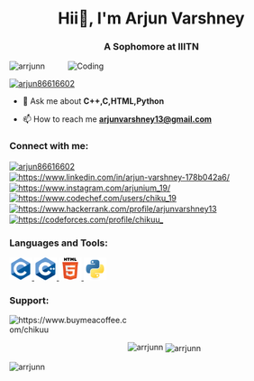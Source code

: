 <h1 align="center">Hii👋, I'm Arjun Varshney</h1>
<h3 align="center">A Sophomore at IIITN</h3>

<img align="right" alt="Coding" width="400" src="https://user-images.githubusercontent.com/74038190/225813708-98b745f2-7d22-48cf-9150-083f1b00d6c9.gif">

<p align="left"> <img src="https://komarev.com/ghpvc/?username=arrjunn&label=Profile%20views&color=0e75b6&style=flat" alt="arrjunn" /> </p>

<p align="left"> <a href="https://twitter.com/arjun86616602" target="blank"><img src="https://img.shields.io/twitter/follow/arjun86616602?logo=twitter&style=for-the-badge" alt="arjun86616602" /></a> </p>

- 💬 Ask me about **C++,C,HTML,Python**

- 📫 How to reach me **arjunvarshney13@gmail.com**

<h3 align="left">Connect with me:</h3>
<p align="left">
<a href="https://twitter.com/arjun86616602" target="blank"><img align="center" src="https://raw.githubusercontent.com/rahuldkjain/github-profile-readme-generator/master/src/images/icons/Social/twitter.svg" alt="arjun86616602" height="30" width="40" /></a>
<a href="https://linkedin.com/in/https://www.linkedin.com/in/arjun-varshney-178b042a6/" target="blank"><img align="center" src="https://raw.githubusercontent.com/rahuldkjain/github-profile-readme-generator/master/src/images/icons/Social/linked-in-alt.svg" alt="https://www.linkedin.com/in/arjun-varshney-178b042a6/" height="30" width="40" /></a>
<a href="https://instagram.com/https://www.instagram.com/arjunium_19/" target="blank"><img align="center" src="https://raw.githubusercontent.com/rahuldkjain/github-profile-readme-generator/master/src/images/icons/Social/instagram.svg" alt="https://www.instagram.com/arjunium_19/" height="30" width="40" /></a>
<a href="https://www.codechef.com/users/https://www.codechef.com/users/chiku_19" target="blank"><img align="center" src="https://cdn.jsdelivr.net/npm/simple-icons@3.1.0/icons/codechef.svg" alt="https://www.codechef.com/users/chiku_19" height="30" width="40" /></a>
<a href="https://www.hackerrank.com/https://www.hackerrank.com/profile/arjunvarshney13" target="blank"><img align="center" src="https://raw.githubusercontent.com/rahuldkjain/github-profile-readme-generator/master/src/images/icons/Social/hackerrank.svg" alt="https://www.hackerrank.com/profile/arjunvarshney13" height="30" width="40" /></a>
<a href="https://codeforces.com/profile/https://codeforces.com/profile/chikuu_" target="blank"><img align="center" src="https://raw.githubusercontent.com/rahuldkjain/github-profile-readme-generator/master/src/images/icons/Social/codeforces.svg" alt="https://codeforces.com/profile/chikuu_" height="30" width="40" /></a>
</p>

<h3 align="left">Languages and Tools:</h3>
<p align="left"> <a href="https://www.cprogramming.com/" target="_blank" rel="noreferrer"> <img src="https://raw.githubusercontent.com/devicons/devicon/master/icons/c/c-original.svg" alt="c" width="40" height="40"/> </a> <a href="https://www.w3schools.com/cpp/" target="_blank" rel="noreferrer"> <img src="https://raw.githubusercontent.com/devicons/devicon/master/icons/cplusplus/cplusplus-original.svg" alt="cplusplus" width="40" height="40"/> </a> <a href="https://www.w3.org/html/" target="_blank" rel="noreferrer"> <img src="https://raw.githubusercontent.com/devicons/devicon/master/icons/html5/html5-original-wordmark.svg" alt="html5" width="40" height="40"/> </a> <a href="https://www.python.org" target="_blank" rel="noreferrer"> <img src="https://raw.githubusercontent.com/devicons/devicon/master/icons/python/python-original.svg" alt="python" width="40" height="40"/> </a> </p>

<h3 align="left">Support:</h3>
<p><a href="https://www.buymeacoffee.com/https://www.buymeacoffee.com/chikuu"> <img align="left" src="https://cdn.buymeacoffee.com/buttons/v2/default-yellow.png" height="50" width="210" alt="https://www.buymeacoffee.com/chikuu" /></a></p><br><br>

<p><img align="left" src="https://github-readme-stats.vercel.app/api/top-langs?username=arrjunn&show_icons=true&locale=en&layout=compact" alt="arrjunn" /></p>

<p>&nbsp;<img align="center" src="https://github-readme-stats.vercel.app/api?username=arrjunn&show_icons=true&locale=en" alt="arrjunn" /></p>

<p><img align="center" src="https://github-readme-streak-stats.herokuapp.com/?user=arrjunn&" alt="arrjunn" /></p>
